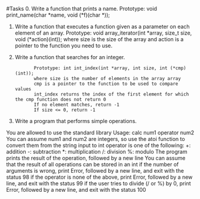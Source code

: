 #Tasks
0. Write a function that prints a name.
             Prototype: void print_name(char *name, void (*f)(char *));  
1. Write a function that executes a function given as a parameter on each element of an array.
             Prototype: void array_iterator(int *array, size_t size, void (*action)(int));
                 where size is the size of the array and 
		 action is a pointer to the function you need to use.
2. Write a function that searches for an integer.

              Prototype: int int_index(int *array, int size, int (*cmp)(int));
              where size is the number of elements in the array array
              cmp is a pointer to the function to be used to compare values
              int_index returns the index of the first element for which the cmp function does not return 0
              If no element matches, return -1
              If size <= 0, return -1 
3. Write a program that performs simple operations.

You are allowed to use the standard library
Usage: calc num1 operator num2
You can assume num1 and num2 are integers, so use the atoi function to convert them from the string input to int
operator is one of the following:
+: addition
-: subtraction
*: multiplication
/: division
%: modulo
The program prints the result of the operation, followed by a new line
You can assume that the result of all operations can be stored in an int
if the number of arguments is wrong, print Error, followed by a new line, and exit with the status 98
if the operator is none of the above, print Error, followed by a new line, and exit with the status 99
if the user tries to divide (/ or %) by 0, print Error, followed by a new line, and exit with the status 100
